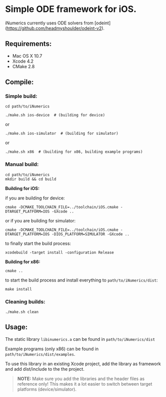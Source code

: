 # Simple ODE framework for iOS.

iNumerics currently uses ODE solvers from [odeint] (https://github.com/headmyshoulder/odeint-v2).


## Requirements:

- Mac OS X 10.7
- Xcode 4.2
- CMake 2.8

## Compile:

### Simple build:

    cd path/to/iNumerics

    ./make.sh ios-device  # (building for device)

or

    ./make.sh ios-simulator  # (building for simulator)

or

    ./make.sh x86  # (building for x86, building example programs)


### Manual build:

    cd path/to/iNumerics
    mkdir build && cd build

**Building for iOS:**

if you are building for device:

    cmake -DCMAKE_TOOLCHAIN_FILE=../toolchain/iOS.cmake -DTARGET_PLATFORM=IOS -GXcode ..

or if you are building for simulator:

    cmake -DCMAKE_TOOLCHAIN_FILE=../toolchain/iOS.cmake -DTARGET_PLATFORM=IOS -DIOS_PLATFORM=SIMULATOR -GXcode .. 


to finally start the build process:

    xcodebuild -target install -configuration Release

**Building for x86:**

    cmake ..

to start the build process and install everything to `path/to/iNumerics/dist`:

    make install

### Cleaning builds:

    ./make.sh clean

## Usage:

The static library `libinumerics.a` can be found in `path/to/iNumerics/dist`

Example programs (only x86) can be found in `path/to/iNumerics/dist/examples`.

To use this library in an existing Xcode project, add the library as framework
and add dist/include to the the project. 

> **NOTE:** Make sure you add the libraries and the header files as reference only!
> This makes it a lot easier to switch between target platforms (device/simulator).
